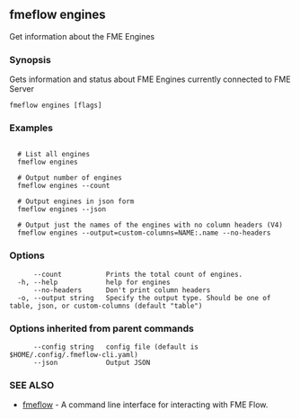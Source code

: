 ## fmeflow engines

Get information about the FME Engines

### Synopsis

Gets information and status about FME Engines currently connected to FME Server

```
fmeflow engines [flags]
```

### Examples

```

  # List all engines
  fmeflow engines
	
  # Output number of engines
  fmeflow engines --count
	
  # Output engines in json form
  fmeflow engines --json
	
  # Output just the names of the engines with no column headers (V4)
  fmeflow engines --output=custom-columns=NAME:.name --no-headers
```

### Options

```
      --count           Prints the total count of engines.
  -h, --help            help for engines
      --no-headers      Don't print column headers
  -o, --output string   Specify the output type. Should be one of table, json, or custom-columns (default "table")
```

### Options inherited from parent commands

```
      --config string   config file (default is $HOME/.config/.fmeflow-cli.yaml)
      --json            Output JSON
```

### SEE ALSO

* [fmeflow](fmeflow.md)	 - A command line interface for interacting with FME Flow.

